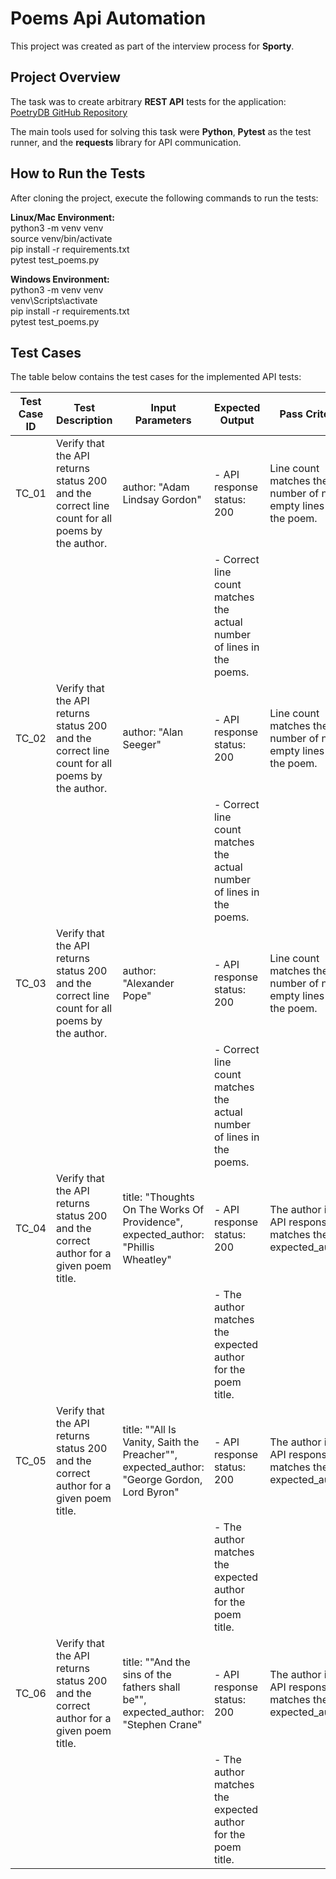 # Poems Api Automation

This project was created as part of the interview process for **Sporty**.

## Project Overview

The task was to create arbitrary **REST API** tests for the application:
[PoetryDB GitHub Repository](https://github.com/thundercomb/poetrydb#readme)

The main tools used for solving this task were **Python**, **Pytest** as the test runner, and the **requests** library for API communication.

## How to Run the Tests
After cloning the project, execute the following commands to run the tests:

**Linux/Mac Environment:**\
python3 -m venv venv\
source venv/bin/activate\
pip install -r requirements.txt\
pytest test_poems.py

**Windows Environment:**\
python3 -m venv venv\
venv\Scripts\activate\
pip install -r requirements.txt\
pytest test_poems.py

## Test Cases
The table below contains the test cases for the implemented API tests:

| Test Case ID | Test Description                                           | Input Parameters                                                                                 | Expected Output                                                                                 | Pass Criteria                                                                                   |
|--------------|-----------------------------------------------------------|--------------------------------------------------------------------------------------------------|-------------------------------------------------------------------------------------------------|-------------------------------------------------------------------------------------------------|
| TC_01        | Verify that the API returns status 200 and the correct line count for all poems by the author. | author: "Adam Lindsay Gordon"                                                                    | - API response status: 200                                                                      | Line count matches the number of non-empty lines in the poem.                                   |
|              |                                                           |                                                                                                  | - Correct line count matches the actual number of lines in the poems.                          |                                                                                                 |
| TC_02        | Verify that the API returns status 200 and the correct line count for all poems by the author. | author: "Alan Seeger"                                                                            | - API response status: 200                                                                      | Line count matches the number of non-empty lines in the poem.                                   |
|              |                                                           |                                                                                                  | - Correct line count matches the actual number of lines in the poems.                          |                                                                                                 |
| TC_03        | Verify that the API returns status 200 and the correct line count for all poems by the author. | author: "Alexander Pope"                                                                         | - API response status: 200                                                                      | Line count matches the number of non-empty lines in the poem.                                   |
|              |                                                           |                                                                                                  | - Correct line count matches the actual number of lines in the poems.                          |                                                                                                 |
| TC_04        | Verify that the API returns status 200 and the correct author for a given poem title.          | title: "Thoughts On The Works Of Providence", expected_author: "Phillis Wheatley"               | - API response status: 200                                                                      | The author in the API response matches the expected_author.                                     |
|              |                                                           |                                                                                                  | - The author matches the expected author for the poem title.                                   |                                                                                                 |
| TC_05        | Verify that the API returns status 200 and the correct author for a given poem title.          | title: ""All Is Vanity, Saith the Preacher"", expected_author: "George Gordon, Lord Byron"       | - API response status: 200                                                                      | The author in the API response matches the expected_author.                                     |
|              |                                                           |                                                                                                  | - The author matches the expected author for the poem title.                                   |                                                                                                 |
| TC_06        | Verify that the API returns status 200 and the correct author for a given poem title.          | title: ""And the sins of the fathers shall be"", expected_author: "Stephen Crane"               | - API response status: 200                                                                      | The author in the API response matches the expected_author.                                     |
|              |                                                           |                                                                                                  | - The author matches the expected author for the poem title.                                   |                                                                                                 |

